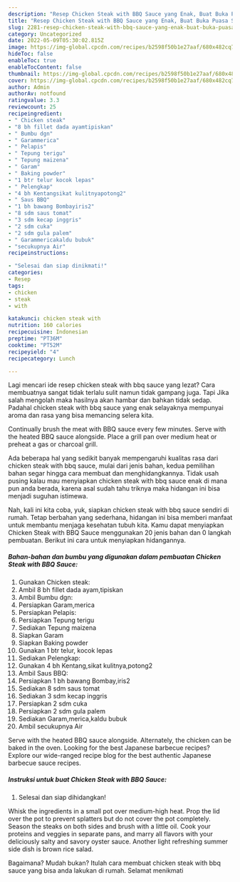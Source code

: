 ```yaml
---
description: "Resep Chicken Steak with BBQ Sauce yang Enak, Buat Buka Puasa Sempurna"
title: "Resep Chicken Steak with BBQ Sauce yang Enak, Buat Buka Puasa Sempurna"
slug: 2281-resep-chicken-steak-with-bbq-sauce-yang-enak-buat-buka-puasa-sempurna
category: Uncategorized
date: 2022-05-09T05:30:02.815Z
image: https://img-global.cpcdn.com/recipes/b2598f50b1e27aaf/680x482cq70/chicken-steak-with-bbq-sauce-foto-resep-utama.jpg
hideToc: false
enableToc: true
enableTocContent: false
thumbnail: https://img-global.cpcdn.com/recipes/b2598f50b1e27aaf/680x482cq70/chicken-steak-with-bbq-sauce-foto-resep-utama.jpg
cover: https://img-global.cpcdn.com/recipes/b2598f50b1e27aaf/680x482cq70/chicken-steak-with-bbq-sauce-foto-resep-utama.jpg
author: Admin
authorAv: notfound
ratingvalue: 3.3
reviewcount: 25
recipeingredient:
- " Chicken steak"
- "8 bh fillet dada ayamtipiskan"
- " Bumbu dgn"
- " Garammerica"
- " Pelapis"
- " Tepung terigu"
- " Tepung maizena"
- " Garam"
- " Baking powder"
- "1 btr telur kocok lepas"
- " Pelengkap"
- "4 bh Kentangsikat kulitnyapotong2"
- " Saus BBQ"
- "1 bh bawang Bombayiris2"
- "8 sdm saus tomat"
- "3 sdm kecap inggris"
- "2 sdm cuka"
- "2 sdm gula palem"
- " Garammericakaldu bubuk"
- "secukupnya Air"
recipeinstructions:

- "Selesai dan siap dinikmati!"
categories:
- Resep
tags:
- chicken
- steak
- with

katakunci: chicken steak with 
nutrition: 160 calories
recipecuisine: Indonesian
preptime: "PT36M"
cooktime: "PT52M"
recipeyield: "4"
recipecategory: Lunch

---
```



Lagi mencari ide resep chicken steak with bbq sauce yang lezat? Cara membuatnya sangat tidak terlalu sulit namun tidak gampang juga. Tapi Jika salah mengolah maka hasilnya akan hambar dan bahkan tidak sedap. Padahal chicken steak with bbq sauce yang enak selayaknya mempunyai aroma dan rasa yang bisa memancing selera kita.


Continually brush the meat with BBQ sauce every few minutes. Serve with the heated BBQ sauce alongside. Place a grill pan over medium heat or preheat a gas or charcoal grill.

Ada beberapa hal yang sedikit banyak mempengaruhi kualitas rasa dari chicken steak with bbq sauce, mulai dari jenis bahan, kedua pemilihan bahan segar hingga cara membuat dan menghidangkannya. Tidak usah pusing kalau mau menyiapkan chicken steak with bbq sauce enak di mana pun anda berada, karena asal sudah tahu triknya maka hidangan ini bisa menjadi suguhan istimewa.


Nah, kali ini kita coba, yuk, siapkan chicken steak with bbq sauce sendiri di rumah. Tetap berbahan yang sederhana, hidangan ini bisa memberi manfaat untuk membantu menjaga kesehatan tubuh kita. Kamu dapat menyiapkan Chicken Steak with BBQ Sauce menggunakan 20 jenis bahan dan 0 langkah pembuatan. Berikut ini cara untuk menyiapkan hidangannya.

<!--inarticleads1-->

##### Bahan-bahan dan bumbu yang digunakan dalam pembuatan Chicken Steak with BBQ Sauce:

1. Gunakan  Chicken steak:
1. Ambil 8 bh fillet dada ayam,tipiskan
1. Ambil  Bumbu dgn:
1. Persiapkan  Garam,merica
1. Persiapkan  Pelapis:
1. Persiapkan  Tepung terigu
1. Sediakan  Tepung maizena
1. Siapkan  Garam
1. Siapkan  Baking powder
1. Gunakan 1 btr telur, kocok lepas
1. Sediakan  Pelengkap:
1. Gunakan 4 bh Kentang,sikat kulitnya,potong2
1. Ambil  Saus BBQ:
1. Persiapkan 1 bh bawang Bombay,iris2
1. Sediakan 8 sdm saus tomat
1. Sediakan 3 sdm kecap inggris
1. Persiapkan 2 sdm cuka
1. Persiapkan 2 sdm gula palem
1. Sediakan  Garam,merica,kaldu bubuk
1. Ambil secukupnya Air


Serve with the heated BBQ sauce alongside. Alternately, the chicken can be baked in the oven. Looking for the best Japanese barbecue recipes? Explore our wide-ranged recipe blog for the best authentic Japanese barbecue sauce recipes. 

<!--inarticleads2-->

##### Instruksi untuk buat Chicken Steak with BBQ Sauce:


1. Selesai dan siap dihidangkan!

Whisk the ingredients in a small pot over medium-high heat. Prop the lid over the pot to prevent splatters but do not cover the pot completely. Season the steaks on both sides and brush with a little oil. Cook your proteins and veggies in separate pans, and marry all flavors with your deliciously salty and savory oyster sauce. Another light refreshing summer side dish is brown rice salad. 

Bagaimana? Mudah bukan? Itulah cara membuat chicken steak with bbq sauce yang bisa anda lakukan di rumah. Selamat menikmati
